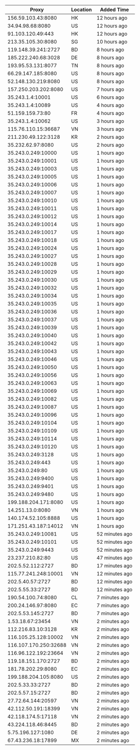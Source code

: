 | Proxy | Location | Added Time |
|---------|----------|------------|
| 156.59.103.43:8080 | HK | 12 hours ago |
| 34.94.98.68:8080 | US | 12 hours ago |
| 91.103.120.49:443 | HK | 12 hours ago |
| 213.35.105.30:8080 | SG | 10 hours ago |
| 119.148.39.241:2727 | BD | 8 hours ago |
| 185.222.240.68:3028 | DE | 8 hours ago |
| 193.95.53.131:8077 | TN | 8 hours ago |
| 66.29.147.185:8080 | US | 8 hours ago |
| 52.148.130.219:8080 | US | 8 hours ago |
| 157.250.203.202:8080 | US | 7 hours ago |
| 35.243.1.4:10001 | US | 6 hours ago |
| 35.243.1.4:10089 | US | 4 hours ago |
| 51.159.159.73:80 | FR | 4 hours ago |
| 35.243.1.4:10062 | US | 3 hours ago |
| 115.76.110.15:36687 | VN | 3 hours ago |
| 211.230.49.122:3128 | KR | 2 hours ago |
| 35.232.62.97:8080 | US | 2 hours ago |
| 35.243.0.249:10000 | US | 1 hours ago |
| 35.243.0.249:10001 | US | 1 hours ago |
| 35.243.0.249:10003 | US | 1 hours ago |
| 35.243.0.249:10005 | US | 1 hours ago |
| 35.243.0.249:10006 | US | 1 hours ago |
| 35.243.0.249:10007 | US | 1 hours ago |
| 35.243.0.249:10010 | US | 1 hours ago |
| 35.243.0.249:10011 | US | 1 hours ago |
| 35.243.0.249:10012 | US | 1 hours ago |
| 35.243.0.249:10014 | US | 1 hours ago |
| 35.243.0.249:10017 | US | 1 hours ago |
| 35.243.0.249:10018 | US | 1 hours ago |
| 35.243.0.249:10024 | US | 1 hours ago |
| 35.243.0.249:10027 | US | 1 hours ago |
| 35.243.0.249:10028 | US | 1 hours ago |
| 35.243.0.249:10029 | US | 1 hours ago |
| 35.243.0.249:10030 | US | 1 hours ago |
| 35.243.0.249:10032 | US | 1 hours ago |
| 35.243.0.249:10034 | US | 1 hours ago |
| 35.243.0.249:10035 | US | 1 hours ago |
| 35.243.0.249:10036 | US | 1 hours ago |
| 35.243.0.249:10037 | US | 1 hours ago |
| 35.243.0.249:10039 | US | 1 hours ago |
| 35.243.0.249:10040 | US | 1 hours ago |
| 35.243.0.249:10042 | US | 1 hours ago |
| 35.243.0.249:10043 | US | 1 hours ago |
| 35.243.0.249:10046 | US | 1 hours ago |
| 35.243.0.249:10050 | US | 1 hours ago |
| 35.243.0.249:10056 | US | 1 hours ago |
| 35.243.0.249:10063 | US | 1 hours ago |
| 35.243.0.249:10069 | US | 1 hours ago |
| 35.243.0.249:10082 | US | 1 hours ago |
| 35.243.0.249:10087 | US | 1 hours ago |
| 35.243.0.249:10096 | US | 1 hours ago |
| 35.243.0.249:10104 | US | 1 hours ago |
| 35.243.0.249:10109 | US | 1 hours ago |
| 35.243.0.249:10114 | US | 1 hours ago |
| 35.243.0.249:10120 | US | 1 hours ago |
| 35.243.0.249:3128 | US | 1 hours ago |
| 35.243.0.249:443 | US | 1 hours ago |
| 35.243.0.249:80 | US | 1 hours ago |
| 35.243.0.249:9400 | US | 1 hours ago |
| 35.243.0.249:9401 | US | 1 hours ago |
| 35.243.0.249:9480 | US | 1 hours ago |
| 199.188.204.171:8080 | US | 1 hours ago |
| 14.251.13.0:8080 | VN | 1 hours ago |
| 140.174.52.105:8888 | US | 1 hours ago |
| 171.251.43.187:14012 | VN | 1 hours ago |
| 35.243.0.249:10081 | US | 52 minutes ago |
| 35.243.0.249:10101 | US | 52 minutes ago |
| 35.243.0.249:9443 | US | 52 minutes ago |
| 23.237.210.82:80 | US | 47 minutes ago |
| 202.5.52.112:2727 | BD | 17 minutes ago |
| 115.77.241.248:10001 | VN | 12 minutes ago |
| 202.5.40.57:2727 | BD | 12 minutes ago |
| 202.5.55.33:2727 | BD | 12 minutes ago |
| 190.54.100.74:8080 | CL | 7 minutes ago |
| 200.24.146.97:8080 | EC | 7 minutes ago |
| 202.5.53.145:2727 | BD | 7 minutes ago |
| 1.53.18.67:23454 | VN | 2 minutes ago |
| 112.216.83.10:3128 | KR | 2 minutes ago |
| 116.105.25.128:10002 | VN | 2 minutes ago |
| 116.107.170.250:32688 | VN | 2 minutes ago |
| 116.96.122.192:23664 | VN | 2 minutes ago |
| 119.18.151.170:2727 | BD | 2 minutes ago |
| 181.78.202.29:8080 | EC | 2 minutes ago |
| 199.188.204.105:8080 | US | 2 minutes ago |
| 202.5.33.33:2727 | BD | 2 minutes ago |
| 202.5.57.15:2727 | BD | 2 minutes ago |
| 27.72.64.144:20597 | VN | 2 minutes ago |
| 42.112.50.191:18399 | VN | 2 minutes ago |
| 42.118.174.5:17118 | VN | 2 minutes ago |
| 43.224.118.46:8445 | BD | 2 minutes ago |
| 5.75.196.127:1080 | DE | 2 minutes ago |
| 67.43.236.18:17899 | MX | 2 minutes ago |
